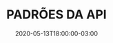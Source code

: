 ---
title: "PADRÕES DA API"
linkTitle: "PADRÕES DA API"
date: 2020-05-13T18:00:00-03:00
lastmod: 2020-09-21T18:00:00-03:00
weight: 1
description: >
      
---